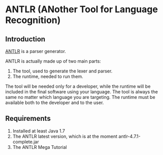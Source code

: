 # ANTLR (ANother Tool for Language Recognition)
## Introduction

[ANTLR](https://github.com/antlr/antlr4) is a parser generator.

ANTLR is actually made up of two main parts:
1.	The tool, used to generate the lexer and parser.
2.	The runtime, needed to run them.

The tool will be needed only for a developer, while the runtime will be included in the final software using your language. The tool is always the same no matter which language you are targeting. The runtime must be available both to the developer and to the user.

## Requirements
1. Installed at least Java 1.7
2. The ANTLR latest version, which is at the moment antlr-4.7.1-complete.jar
3. The ANTLR Mega Tutorial
